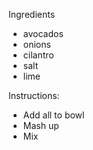 Ingredients
* avocados
* onions
* cilantro
* salt
* lime

Instructions: 
* Add all to bowl
* Mash up
* Mix

